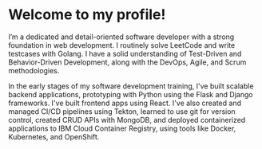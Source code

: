 # Welcome to my profile!

I’m a dedicated and detail-oriented software developer with a strong foundation in web development. I routinely solve LeetCode and write testcases with Golang. I have a solid understanding of Test-Driven and Behavior-Driven Development, along with the DevOps, Agile, and Scrum methodologies.

In the early stages of my software development training, I've built scalable backend applications, prototyping with Python using the Flask and Django frameworks. I've built frontend apps using React. I've also created and managed CI/CD pipelines using Tekton, learned to use git for version control, created CRUD APIs with MongoDB, and deployed containerized applications to IBM Cloud Container Registry, using tools like Docker, Kubernetes, and OpenShift.

<!---
JoeyScottSchronce/JoeyScottSchronce is a ✨ special ✨ repository because its `README.md` (this file) appears on your GitHub profile.
You can click the Preview link to take a look at your changes.
--->
